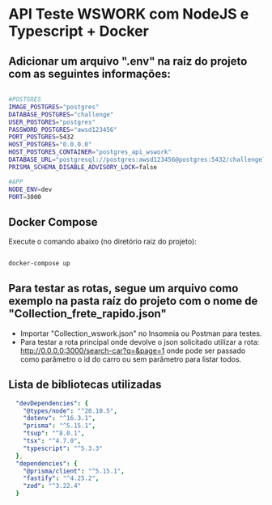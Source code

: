 # API Teste WSWORK com NodeJS e Typescript + Docker


## Adicionar um arquivo ".env" na raiz do projeto com as seguintes informações:
```bash

#POSTGRES
IMAGE_POSTGRES="postgres"
DATABASE_POSTGRES="challenge"
USER_POSTGRES="postgres"
PASSWORD_POSTGRES="awsd123456"
PORT_POSTGRES=5432
HOST_POSTGRES="0.0.0.0"
HOST_POSTGRES_CONTAINER="postgres_api_wswork"
DATABASE_URL="postgresql://postgres:awsd123456@postgres:5432/challenge?schema=challenge"
PRISMA_SCHEMA_DISABLE_ADVISORY_LOCK=false

#APP
NODE_ENV=dev
PORT=3000

```

## Docker Compose

Execute o comando abaixo (no diretório raiz do projeto):

```bash

docker-compose up

```

## Para testar as rotas, segue um arquivo como exemplo na pasta raíz do projeto com o nome de "Collection_frete_rapido.json"


- Importar "Collection_wswork.json" no Insomnia ou Postman para testes.
- Para testar a rota principal onde devolve o json solicitado utilizar a rota: http://0.0.0.0:3000/search-car?q=&page=1
  onde pode ser passado como parâmetro o id do carro ou sem parâmetro para listar todos.

## Lista de bibliotecas utilizadas

```yaml
  "devDependencies": {
    "@types/node": "^20.10.5",
    "dotenv": "^16.3.1",
    "prisma": "^5.15.1",
    "tsup": "^8.0.1",
    "tsx": "^4.7.0",
    "typescript": "^5.3.3"
  },
  "dependencies": {
    "@prisma/client": "^5.15.1",
    "fastify": "^4.25.2",
    "zod": "^3.22.4"
  }
```
